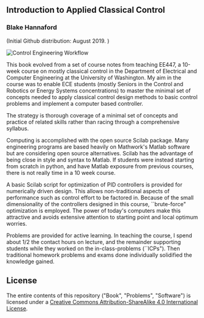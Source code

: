 

## Introduction to Applied Classical Control

### Blake Hannaford


(Initial Github distribution: August 2019. )

![Control Engineering Workflow](file:://Book/figs01/01115.png)

This book evolved from a set of course notes from teaching EE447,
a 10-week course on mostly classical control in the Department of Electrical and Computer Engineering at the University of Washington. My aim in the course was to enable ECE students (mostly Seniors in the Control and Robotics or Energy Systems concentrations) to  master the minimal set of concepts needed to apply  classical control design methods to basic control problems and implement a computer based controller.

The strategy is thorough  coverage of a minimal set of concepts and practice of related skills rather than racing through a comprehensive syllabus. 

Computing is accomplished with the open source Scilab package.  Many engineering programs are based heavily 
on Mathwork's  Matlab software but are considering open source alternatives.  Scilab has the advantage of being close in style and syntax to Matlab.  If students were instead starting from scratch in python, and have Matlab exposure from previous courses, there is not really time in a 10 week course.

A basic Scilab script for optimization of PID controllers is provided for numerically driven design.   This allows 
non-traditional aspects of performance such as control effort to be factored in. Because of the small dimensionality of the controllers designed in this course, ``brute-force"  optimization is employed.  The power of today's computers make this attractive and avoids extensive attention to starting point and local optimum worries. 

Problems are provided for active learning.  In teaching the course, I spend about 1/2 the contact
hours on lecture, and the remainder supporting students while they worked on the in-class-problems (``ICPs").   Then traditional 
homework problems and exams done individually solidified the knowledge gained. 


## License

The entire contents of this repository ("Book", "Problems", "Software") 
is licensed under a 
[Creative Commons Attribution-ShareAlike 4.0 International License](http://creativecommons.org/licenses/by-sa/4.0/).



